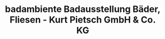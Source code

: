---
title: "badambiente Badausstellung Bäder, Fliesen - Kurt Pietsch GmbH & Co. KG"
url: /kleve/badambiente-badausstellung-baeder-fliesen-kurt-pietsch-gmbh-und-co-kg/
shop: Badezimmer
---